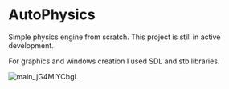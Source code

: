 # AutoPhysics

Simple physics engine from scratch. 
This project is still in active development.

For graphics and windows creation I used SDL and stb libraries. 

![main_jG4MIYCbgL](https://user-images.githubusercontent.com/22582653/161684081-841537ea-7d4c-48e4-a883-af9300bd6794.gif)
